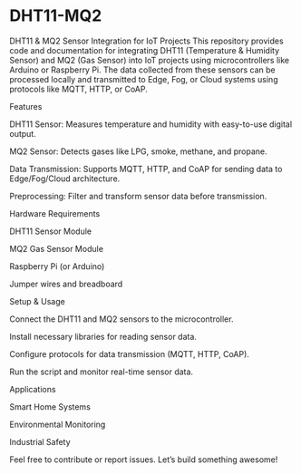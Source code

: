 # DHT11-MQ2
DHT11 &amp; MQ2 Sensor Integration for IoT Projects
This repository provides code and documentation for integrating DHT11 (Temperature & Humidity Sensor) and MQ2 (Gas Sensor) into IoT projects using microcontrollers like Arduino or Raspberry Pi. The data collected from these sensors can be processed locally and transmitted to Edge, Fog, or Cloud systems using protocols like MQTT, HTTP, or CoAP.

Features

DHT11 Sensor: Measures temperature and humidity with easy-to-use digital output.

MQ2 Sensor: Detects gases like LPG, smoke, methane, and propane.

Data Transmission: Supports MQTT, HTTP, and CoAP for sending data to Edge/Fog/Cloud architecture.

Preprocessing: Filter and transform sensor data before transmission.

Hardware Requirements

DHT11 Sensor Module

MQ2 Gas Sensor Module

Raspberry Pi (or Arduino)

Jumper wires and breadboard

Setup & Usage

Connect the DHT11 and MQ2 sensors to the microcontroller.

Install necessary libraries for reading sensor data.

Configure protocols for data transmission (MQTT, HTTP, CoAP).

Run the script and monitor real-time sensor data.

Applications

Smart Home Systems

Environmental Monitoring

Industrial Safety

Feel free to contribute or report issues. Let’s build something awesome!
